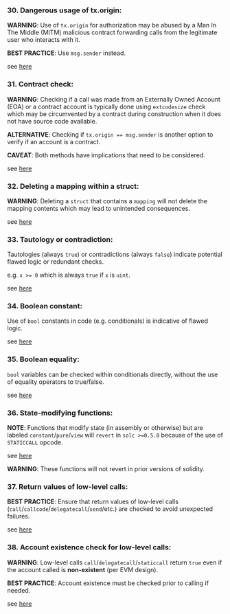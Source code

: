 ### 30. Dangerous usage of tx.origin:

**WARNING**: Use of `tx.origin` for authorization may be abused by a Man In The Middle (MITM) malicious contract forwarding calls from the legitimate user who interacts with it.

**BEST PRACTICE**: Use `msg.sender` instead.

see [here](https://swcregistry.io/docs/SWC-115)

### 31. Contract check:

**WARNING**: Checking if a call was made from an Externally Owned Account (EOA) or a contract account is typically done using `extcodesize` check which may be circumvented by a contract during construction when it does not have source code available.

**ALTERNATIVE**: Checking if `tx.origin == msg.sender` is another option to verify if an account is a contract.

**CAVEAT**: Both methods have implications that need to be considered.

see [here](https://consensys.net/blog/blockchain-development/solidity-best-practices-for-smart-contract-security/)

### 32. Deleting a mapping within a struct:

**WARNING**: Deleting a `struct` that contains a `mapping` will not delete the mapping contents which may lead to unintended consequences.

see [here](https://github.com/crytic/slither/wiki/Detector-Documentation#deletion-on-mapping-containing-a-structure)

### 33. Tautology or contradiction:

Tautologies (always `true`) or contradictions (always `false`) indicate potential flawed logic or redundant checks.

e.g. `x >= 0` which is always `true` if `x` is `uint`.

see [here](https://github.com/crytic/slither/wiki/Detector-Documentation#tautology-or-contradiction)

### 34. Boolean constant:

Use of `bool` constants in code (e.g. conditionals) is indicative of flawed logic.

see [here](https://github.com/crytic/slither/wiki/Detector-Documentation#misuse-of-a-boolean-constant)

### 35. Boolean equality:

`bool` variables can be checked within conditionals directly, without the use of equality operators to true/false.

see [here](https://github.com/crytic/slither/wiki/Detector-Documentation#boolean-equality)

### 36. State-modifying functions:

**NOTE**: Functions that modify state (in assembly or otherwise) but are labeled `constant`/`pure`/`view` will `revert` in `solc >=0.5.0` because of the use of `STATICCALL` opcode.

see [here](https://github.com/crytic/slither/wiki/Detector-Documentation#constant-functions-using-assembly-code)

**WARNING**: These functions will not revert in prior versions of solidity.

### 37. Return values of low-level calls:

**BEST PRACTICE**: Ensure that return values of low-level calls (`call`/`callcode`/`delegatecall`/`send`/etc.) are checked to avoid unexpected failures.

see [here](https://swcregistry.io/docs/SWC-104)

### 38. Account existence check for low-level calls:

**WARNING**: Low-level calls `call`/`delegatecall`/`staticcall` return `true` even if the account called is **non-existent** (per EVM design).

**BEST PRACTICE**: Account existence must be checked prior to calling if needed.

see [here](https://github.com/crytic/slither/wiki/Detector-Documentation#low-level-calls)

